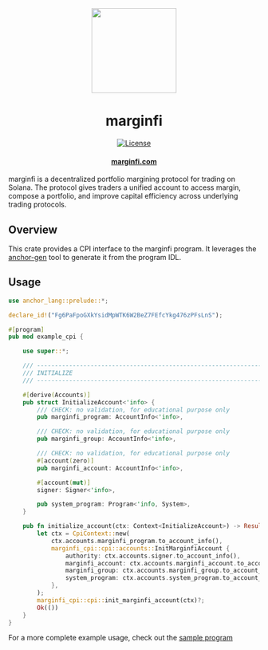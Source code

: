 <div align="center">
  <img height="170" src="https://github.com/mrgnlabs/marginfi-sdk/logo.png" />

  <h1>marginfi</h1>
  
  <p>
    <!-- License -->
    <a href="http://www.apache.org/licenses/LICENSE-2.0"><img alt="License" src="https://img.shields.io/github/license/mrgnlabs/marginfi-sdk/rust/marginfi-cpi?style=flat-square&color=ffff00"/></a>
  </p>

  <h4>
    <a href="https://marginfi.com/">marginfi.com</a>
  </h4>
</div>

marginfi is a decentralized portfolio margining protocol for trading on Solana. The protocol gives traders a unified account to access margin, compose a portfolio, and improve capital efficiency across underlying trading protocols.

## Overview

This crate provides a CPI interface to the marginfi program. It leverages the [anchor-gen](https://github.com/saber-hq/anchor-gen) tool to generate it from the program IDL.

## Usage

```rs
use anchor_lang::prelude::*;

declare_id!("Fg6PaFpoGXkYsidMpWTK6W2BeZ7FEfcYkg476zPFsLnS");

#[program]
pub mod example_cpi {

    use super::*;

    /// -----------------------------------------------------------------------
    /// INITIALIZE
    /// -----------------------------------------------------------------------

    #[derive(Accounts)]
    pub struct InitializeAccount<'info> {
        /// CHECK: no validation, for educational purpose only
        pub marginfi_program: AccountInfo<'info>,

        /// CHECK: no validation, for educational purpose only
        pub marginfi_group: AccountInfo<'info>,

        /// CHECK: no validation, for educational purpose only
        #[account(zero)]
        pub marginfi_account: AccountInfo<'info>,

        #[account(mut)]
        signer: Signer<'info>,

        pub system_program: Program<'info, System>,
    }

    pub fn initialize_account(ctx: Context<InitializeAccount>) -> Result<()> {
        let ctx = CpiContext::new(
            ctx.accounts.marginfi_program.to_account_info(),
            marginfi_cpi::cpi::accounts::InitMarginfiAccount {
                authority: ctx.accounts.signer.to_account_info(),
                marginfi_account: ctx.accounts.marginfi_account.to_account_info(),
                marginfi_group: ctx.accounts.marginfi_group.to_account_info(),
                system_program: ctx.accounts.system_program.to_account_info(),
            },
        );
        marginfi_cpi::cpi::init_marginfi_account(ctx)?;
        Ok(())
    }
}
```

For a more complete example usage, check out the [sample program](https://github.com/mrgnlabs/marginfi-sdk/tree/main/rust/marginfi-cpi/example-cpi)
